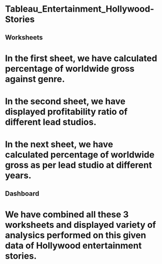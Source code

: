 # Tableau_Entertainment_Hollywood-Stories

 ## Worksheets
   # In the first sheet, we have calculated percentage of worldwide gross against genre.
   # In the second sheet, we have displayed profitability ratio of different lead studios.
   #  In the next sheet, we have calculated percentage of worldwide gross as per lead studio at different years.

 ## Dashboard
   # We have combined all these 3 worksheets and displayed variety of analysics performed on this given data of Hollywood entertainment stories.
  
